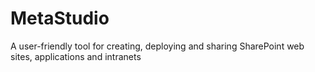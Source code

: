 # MetaStudio
A user-friendly tool for creating, deploying and sharing SharePoint web sites, applications and intranets

